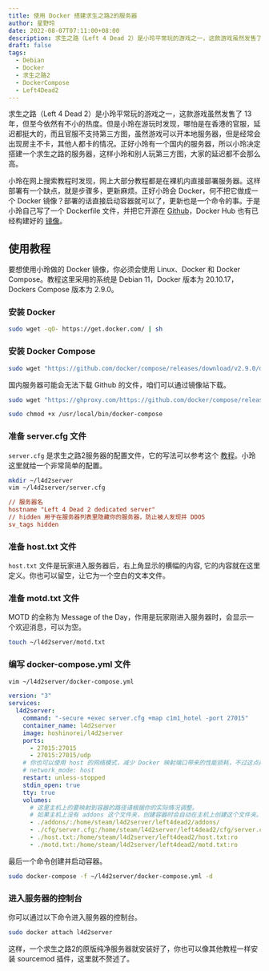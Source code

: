 ```yaml
---
title: 使用 Docker 搭建求生之路2的服务器
author: 星野玲
date: 2022-08-07T07:11:00+08:00
description: 求生之路（Left 4 Dead 2）是小玲平常玩的游戏之一，这款游戏虽然发售了 13 年，但至今依然有不小的热度。但是小玲在游玩时发现，官服哪怕是在香港的官服，延迟都挺大的，而且官服不支持第三方图，虽然游戏可以开本地服务器，但是经常会出现房主不卡，其他人都卡的情况。正好小玲有一个国内的服务器，所以小玲决定搭建一个求生之路的服务器，这样小玲和别人玩第三方图，大家的延迟都不会那么高。
draft: false
tags:
  - Debian
  - Docker
  - 求生之路2
  - DockerCompose
  - Left4Dead2
---
```


求生之路（Left 4 Dead 2）是小玲平常玩的游戏之一，这款游戏虽然发售了 13 年，但至今依然有不小的热度。但是小玲在游玩时发现，哪怕是在香港的官服，延迟都挺大的，而且官服不支持第三方图，虽然游戏可以开本地服务器，但是经常会出现房主不卡，其他人都卡的情况。正好小玲有一个国内的服务器，所以小玲决定搭建一个求生之路的服务器，这样小玲和别人玩第三方图，大家的延迟都不会那么高。

小玲在网上搜索教程时发现，网上大部分教程都是在裸机内直接部署服务器。这样部署有一个缺点，就是步骤多，更新麻烦。正好小玲会 Docker，何不把它做成一个 Docker 镜像？部署的话直接启动容器就可以了，更新也是一个命令的事。于是小玲自己写了一个 Dockerfile 文件，并把它开源在 [Github](https://github.com/HoshinoRei/l4d2server_docker)，Docker Hub 也有已经构建好的 [镜像](https://hub.docker.com/r/hoshinorei/l4d2server)。

## 使用教程

要想使用小玲做的 Docker 镜像，你必须会使用 Linux、Docker 和 Docker Compose。教程这里采用的系统是 Debian 11，Docker 版本为 20.10.17，Dockers Compose 版本为 2.9.0。

### 安装 Docker

```bash
sudo wget -qO- https://get.docker.com/ | sh
```

### 安装 Docker Compose

```bash
sudo wget "https://github.com/docker/compose/releases/download/v2.9.0/docker-compose-$(uname -s)-$(uname -m)" -O /usr/local/bin/docker-compose
```

国内服务器可能会无法下载 Github 的文件，咱们可以通过镜像站下载。

```bash
sudo wget "https://ghproxy.com/https://github.com/docker/compose/releases/download/v2.9.0/docker-compose-$(uname -s)-$(uname -m)" -O /usr/local/bin/docker-compose
```

```bash
sudo chmod +x /usr/local/bin/docker-compose
```

### 准备 server.cfg 文件

`server.cfg` 是求生之路2服务器的配置文件，它的写法可以参考这个 [教程](https://steamcommunity.com/sharedfiles/filedetails/?id=276173458)。小玲这里就给一个非常简单的配置。

```bash
mkdir ~/l4d2server
vim ~/l4d2server/server.cfg
```

```cfg
// 服务器名
hostname "Left 4 Dead 2 dedicated server"
// hidden 用于在服务器列表里隐藏你的服务器，防止被人发现并 DDOS
sv_tags hidden
```

### 准备 host.txt 文件

`host.txt` 文件是玩家进入服务器后，右上角显示的横幅的内容, 它的内容就在这里定义。你也可以留空，让它为一个空白的文本文件。


### 准备 motd.txt 文件

MOTD 的全称为 Message of the Day，作用是玩家刚进入服务器时，会显示一个欢迎消息，可以为空。

```bash
touch ~/l4d2server/motd.txt
```

### 编写 docker-compose.yml 文件

```bash
vim ~/l4d2server/docker-compose.yml
```

```yml
version: "3"
services:
  l4d2server:
    command: "-secure +exec server.cfg +map c1m1_hotel -port 27015"
    container_name: l4d2server
    image: hoshinorei/l4d2server
    ports:
      - 27015:27015
      - 27015:27015/udp
    # 你也可以使用 host 的网络模式，减少 Docker 映射端口带来的性能损耗，不过这点损耗可以忽略不计。
    # network_mode: host
    restart: unless-stopped
    stdin_open: true
    tty: true
    volumes:
      # 这里主机上的要映射到容器的路径请根据你的实际情况调整。
      # 如果主机上没有 addons 这个文件夹，创建容器时会自动在主机上创建这个文件夹。
      - ./addons/:/home/steam/l4d2server/left4dead2/addons/
      - ./cfg/server.cfg:/home/steam/l4d2server/left4dead2/cfg/server.cfg:ro
      - ./host.txt:/home/steam/l4d2server/left4dead2/host.txt:ro
      - ./motd.txt:/home/steam/l4d2server/left4dead2/motd.txt:ro
```

最后一个命令创建并启动容器。

```bash
sudo docker-compose -f ~/l4d2server/docker-compose.yml -d
```

### 进入服务器的控制台

你可以通过以下命令进入服务器的控制台。

```bash
sudo docker attach l4d2server
```

这样，一个求生之路2的原版纯净服务器就安装好了，你也可以像其他教程一样安装 sourcemod 插件，这里就不赘述了。
